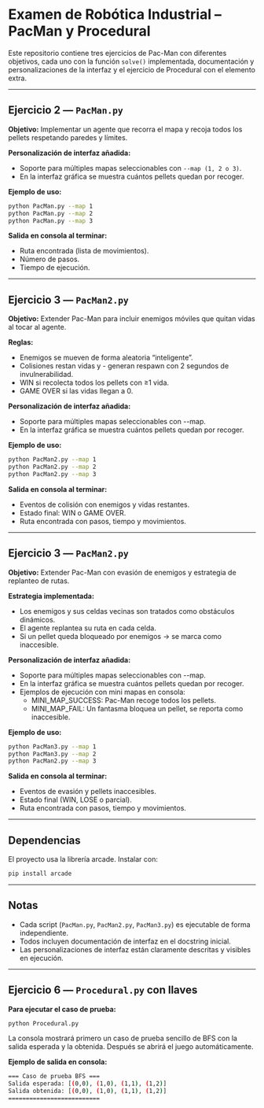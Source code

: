 # Examen de Robótica Industrial – PacMan y Procedural

Este repositorio contiene tres ejercicios de Pac-Man con diferentes objetivos, cada uno con la función `solve()` implementada, documentación y personalizaciones de la interfaz y el ejercicio de Procedural con el elemento extra.

---

## Ejercicio 2 — `PacMan.py`

**Objetivo:** Implementar un agente que recorra el mapa y recoja todos los pellets respetando paredes y límites.

**Personalización de interfaz añadida:**  
- Soporte para múltiples mapas seleccionables con `--map (1, 2 o 3)`.  
- En la interfaz gráfica se muestra cuántos pellets quedan por recoger.  

**Ejemplo de uso:**  
```bash
python PacMan.py --map 1
python PacMan.py --map 2
python PacMan.py --map 3
```
**Salida en consola al terminar:**
- Ruta encontrada (lista de movimientos).
- Número de pasos.
- Tiempo de ejecución.

---

## Ejercicio 3 — `PacMan2.py`

**Objetivo:** Extender Pac-Man para incluir enemigos móviles que quitan vidas al tocar al agente.

**Reglas:**
- Enemigos se mueven de forma aleatoria “inteligente”.
- Colisiones restan vidas y - generan respawn con 2 segundos de invulnerabilidad.
- WIN si recolecta todos los pellets con ≥1 vida.
- GAME OVER si las vidas llegan a 0.

**Personalización de interfaz añadida:**
- Soporte para múltiples mapas seleccionables con --map.
- En la interfaz gráfica se muestra cuántos pellets quedan por recoger.

**Ejemplo de uso:**
```bash
python PacMan2.py --map 1
python PacMan2.py --map 2
python PacMan2.py --map 3
```
**Salida en consola al terminar:**
- Eventos de colisión con enemigos y vidas restantes.
- Estado final: WIN o GAME OVER.
- Ruta encontrada con pasos, tiempo y movimientos.

---

## Ejercicio 3 — `PacMan2.py`

**Objetivo:** Extender Pac-Man con evasión de enemigos y estrategia de replanteo de rutas.

**Estrategia implementada:**
- Los enemigos y sus celdas vecinas son tratados como obstáculos dinámicos.
- El agente replantea su ruta en cada celda.
- Si un pellet queda bloqueado por enemigos → se marca como inaccesible.

**Personalización de interfaz añadida:**
- Soporte para múltiples mapas seleccionables con --map.
- En la interfaz gráfica se muestra cuántos pellets quedan por recoger.
- Ejemplos de ejecución con mini mapas en consola:
    - MINI_MAP_SUCCESS: Pac-Man recoge todos los pellets.
    - MINI_MAP_FAIL: Un fantasma bloquea un pellet, se reporta como inaccesible.

**Ejemplo de uso:**
```bash
python PacMan3.py --map 1
python PacMan3.py --map 2
python PacMan2.py --map 3
```
**Salida en consola al terminar:**
- Eventos de evasión y pellets inaccesibles.
- Estado final (WIN, LOSE o parcial).
- Ruta encontrada con pasos, tiempo y movimientos.

---

## Dependencias

El proyecto usa la librería arcade. Instalar con:

```bash
pip install arcade 
```

---

## Notas

- Cada script (`PacMan.py`, `PacMan2.py`, `PacMan3.py`) es ejecutable de forma independiente.
- Todos incluyen documentación de interfaz en el docstring inicial.
- Las personalizaciones de interfaz están claramente descritas y visibles en ejecución.

---

## Ejercicio 6 — `Procedural.py` con llaves

**Para ejecutar el caso de prueba:**

```bash
python Procedural.py
```
La consola mostrará primero un caso de prueba sencillo de BFS con la salida esperada y la obtenida.
Después se abrirá el juego automáticamente.

**Ejemplo de salida en consola:**

```bash
=== Caso de prueba BFS ===
Salida esperada: [(0,0), (1,0), (1,1), (1,2)]
Salida obtenida: [(0,0), (1,0), (1,1), (1,2)]
==========================
```
